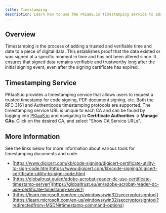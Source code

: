 ```yaml
---
title: Timestamping
description: Learn how to use the PKIaaS.io timestamping service to add trusted timestamps to digital data.
---
```

## Overview
Timestamping is the process of adding a trusted and verifiable time and date to a piece of digital data. This establishes proof that the data existed or was signed at a specific moment in time and has not been altered since. It ensures that signed data remains verifiable and trustworthy long after the initial signing event, even after the signing certificate has expired.

## Timestamping Service
PKIaaS.io provides a timestamping service that allows users to request a trusted timestamp for code signing, PDF document signing, etc. Both the RFC 3161 and Authenticode timestamping protocols are supported. The timestamping service URL is unique to each CA and can be found by logging into [PKIaaS.io](https://www.pkiaas.io/auth/login) and navigating to **Certificate Authorities -> Manage CAs**. Click on the desired CA, and select "Show CA Service URLs".

## More Information
See the links below for more information about various tools for timestamping documents and code.

* [https://www.digicert.com/kb/code-signing/digicert-certificate-utility-to-sign-code.htm](https://www.digicert.com/kb/code-signing/digicert-certificate-utility-to-sign-code.htm)
* [https://globaltrust.eu/en/adobe-acrobat-reader-dc-use-certificate-timestamp-server/](https://globaltrust.eu/en/adobe-acrobat-reader-dc-use-certificate-timestamp-server/)
* [https://learn.microsoft.com/en-us/windows/win32/seccrypto/signtool](https://learn.microsoft.com/en-us/windows/win32/seccrypto/signtool?redirectedfrom=MSDN#timestamp-command-options)